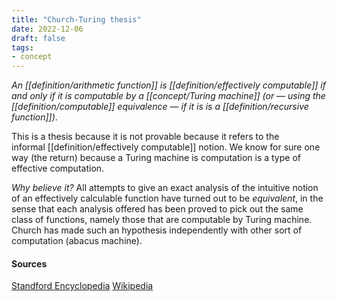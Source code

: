 ```yaml
---
title: "Church-Turing thesis"
date: 2022-12-06
draft: false
tags:
- concept
---
```


*An [[definition/arithmetic function]] is [[definition/effectively computable]] if and only if it is computable by a [[concept/Turing machine]] (or — using the [[definition/computable]] equivalence — if it is is a [[definition/recursive function]])*.

This is a thesis because it is not provable because it refers to the informal [[definition/effectively computable]] notion. We know for sure one way (the return) because a Turing machine is computation is a type of effective computation.

*Why believe it?* 
All attempts to give an exact analysis of the intuitive notion of an effectively calculable function have turned out to be _equivalent_, in the sense that each analysis offered has been proved to pick out the same class of functions, namely those that are computable by Turing machine.
Church has made such an hypothesis independently with other sort of computation (abacus machine).

#### Sources 
[Standford Encyclopedia](https://plato.stanford.edu/entries/church-turing/#MisuThes)
[Wikipedia](https://en.wikipedia.org/wiki/Church%E2%80%93Turing_thesis)

